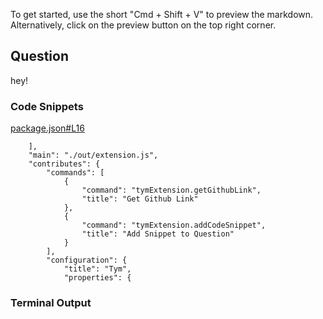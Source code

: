 
To get started, use the short "Cmd + Shift + V" to preview the markdown. Alternatively, click on the preview button on the top right corner.

## Question 
hey!

### Code Snippets

[package.json#L16](package.json#L16)	
````
	],
	"main": "./out/extension.js",
	"contributes": {
		"commands": [
			{
				"command": "tymExtension.getGithubLink",
				"title": "Get Github Link"
			},
			{
				"command": "tymExtension.addCodeSnippet",
				"title": "Add Snippet to Question"
			}
		],
		"configuration": {
			"title": "Tym",
			"properties": {

````

### Terminal Output
````

````
	